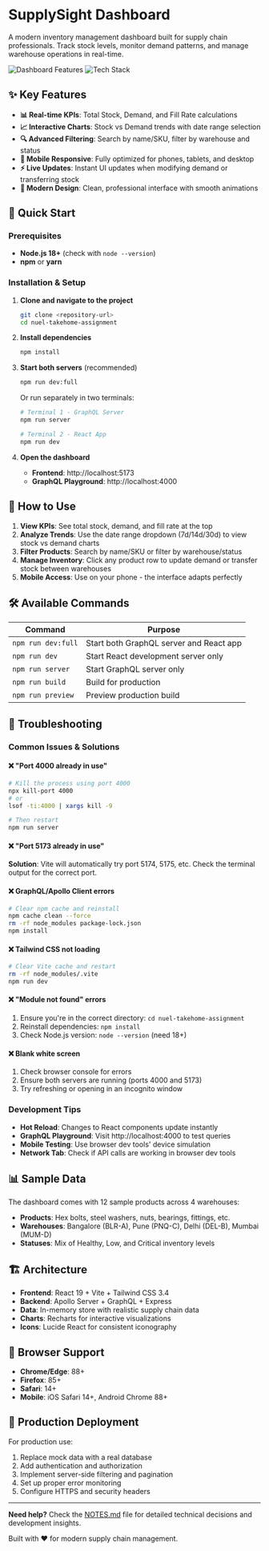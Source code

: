 # SupplySight Dashboard

A modern inventory management dashboard built for supply chain professionals. Track stock levels, monitor demand patterns, and manage warehouse operations in real-time.

![Dashboard Features](https://img.shields.io/badge/Features-KPI_Cards,_Charts,_Filters,_Mobile_Responsive-blue)
![Tech Stack](https://img.shields.io/badge/Stack-React_+_Tailwind_+_GraphQL-green)

## ✨ Key Features

- **📊 Real-time KPIs**: Total Stock, Demand, and Fill Rate calculations
- **📈 Interactive Charts**: Stock vs Demand trends with date range selection
- **🔍 Advanced Filtering**: Search by name/SKU, filter by warehouse and status
- **📱 Mobile Responsive**: Fully optimized for phones, tablets, and desktop
- **⚡ Live Updates**: Instant UI updates when modifying demand or transferring stock
- **🎨 Modern Design**: Clean, professional interface with smooth animations

## 🚀 Quick Start

### Prerequisites
- **Node.js 18+** (check with `node --version`)
- **npm** or **yarn**

### Installation & Setup

1. **Clone and navigate to the project**
   ```bash
   git clone <repository-url>
   cd nuel-takehome-assignment
   ```

2. **Install dependencies**
   ```bash
   npm install
   ```

3. **Start both servers** (recommended)
   ```bash
   npm run dev:full
   ```
   
   Or run separately in two terminals:
   ```bash
   # Terminal 1 - GraphQL Server
   npm run server
   
   # Terminal 2 - React App  
   npm run dev
   ```

4. **Open the dashboard**
   - **Frontend**: http://localhost:5173
   - **GraphQL Playground**: http://localhost:4000

## 🎯 How to Use

1. **View KPIs**: See total stock, demand, and fill rate at the top
2. **Analyze Trends**: Use the date range dropdown (7d/14d/30d) to view stock vs demand charts
3. **Filter Products**: Search by name/SKU or filter by warehouse/status
4. **Manage Inventory**: Click any product row to update demand or transfer stock between warehouses
5. **Mobile Access**: Use on your phone - the interface adapts perfectly

## 🛠 Available Commands

| Command | Purpose |
|---------|---------|
| `npm run dev:full` | Start both GraphQL server and React app |
| `npm run dev` | Start React development server only |
| `npm run server` | Start GraphQL server only |
| `npm run build` | Build for production |
| `npm run preview` | Preview production build |

## 🔧 Troubleshooting

### Common Issues & Solutions

#### ❌ "Port 4000 already in use"
```bash
# Kill the process using port 4000
npx kill-port 4000
# or
lsof -ti:4000 | xargs kill -9

# Then restart
npm run server
```

#### ❌ "Port 5173 already in use"
**Solution**: Vite will automatically try port 5174, 5175, etc. Check the terminal output for the correct port.

#### ❌ GraphQL/Apollo Client errors
```bash
# Clear npm cache and reinstall
npm cache clean --force
rm -rf node_modules package-lock.json
npm install
```

#### ❌ Tailwind CSS not loading
```bash
# Clear Vite cache and restart
rm -rf node_modules/.vite
npm run dev
```

#### ❌ "Module not found" errors
1. Ensure you're in the correct directory: `cd nuel-takehome-assignment`
2. Reinstall dependencies: `npm install`
3. Check Node.js version: `node --version` (need 18+)

#### ❌ Blank white screen
1. Check browser console for errors
2. Ensure both servers are running (ports 4000 and 5173)
3. Try refreshing or opening in an incognito window

### Development Tips

- **Hot Reload**: Changes to React components update instantly
- **GraphQL Playground**: Visit http://localhost:4000 to test queries
- **Mobile Testing**: Use browser dev tools' device simulation
- **Network Tab**: Check if API calls are working in browser dev tools

## 📊 Sample Data

The dashboard comes with 12 sample products across 4 warehouses:
- **Products**: Hex bolts, steel washers, nuts, bearings, fittings, etc.
- **Warehouses**: Bangalore (BLR-A), Pune (PNQ-C), Delhi (DEL-B), Mumbai (MUM-D)
- **Statuses**: Mix of Healthy, Low, and Critical inventory levels

## 🏗 Architecture

- **Frontend**: React 19 + Vite + Tailwind CSS 3.4
- **Backend**: Apollo Server + GraphQL + Express
- **Data**: In-memory store with realistic supply chain data
- **Charts**: Recharts for interactive visualizations
- **Icons**: Lucide React for consistent iconography

## 📱 Browser Support

- **Chrome/Edge**: 88+
- **Firefox**: 85+  
- **Safari**: 14+
- **Mobile**: iOS Safari 14+, Android Chrome 88+

## 🚢 Production Deployment

For production use:
1. Replace mock data with a real database
2. Add authentication and authorization
3. Implement server-side filtering and pagination
4. Set up proper error monitoring
5. Configure HTTPS and security headers

---

**Need help?** Check the [NOTES.md](NOTES.md) file for detailed technical decisions and development insights.

Built with ❤️ for modern supply chain management.